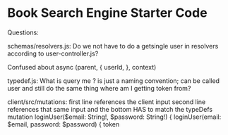 # Book Search Engine Starter Code

Questions: 

schemas/resolvers.js:
Do we not have to do a getsingle user in resolvers according to user-controller.js?

Confused about async (parent, { userId, }, context)

typedef.js:
What is query me ? is just a naming convention; can be called user and still do the same thing
where am I getting token from?

client/src/mutations:
first line references the client input 
second line references that same input and the bottom HAS to match the typeDefs
mutation loginUser($email: String!, $password: String!) {
    loginUser(email: $email, password: $password) {
        token








